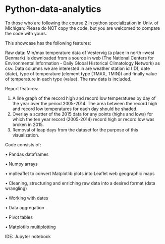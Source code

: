 # Python-data-analytics

To those who are following the course 2 in python specialization in Univ. of Michigan: Please do NOT copy the code, but you are welcomed to compare the code with yours.

This showcase has the following features:

Raw data: 
Min/max temperature data of Vestervig (a place in north –west Denmark) is downloaded from a source in web (The National Centers for Environmental Information - Daily Global Historical Climatology Network) as csv. Data columns we are interested in are weather station id (ID), date (date), type of temperature (element type (TMAX, TMIN)) and finally value of temperature in each type (value). The raw data is included.

Report features:
  
1.	A line graph of the record high and record low temperatures by day of the year over the period 2005-2014. The area between the record high and record low temperatures for each day should be shaded.
2.	Overlay a scatter of the 2015 data for any points (highs and lows) for which the ten year record (2005-2014) record high or record low was broken in 2015.
3.	Removal of leap days from the dataset for the purpose of this visualization.

Code consists of:

•	Pandas dataframes

•	Numpy arrays

•	mplleaflet to convert Matplotlib plots into Leaflet web geographic maps

•	Cleaning, structuring and enriching raw data into a desired format (data wrangling)

•	Working with dates

•	Data aggregation

•	Pivot tables

•	Matplotlib multiplotting


IDE: Jupyter notebook
